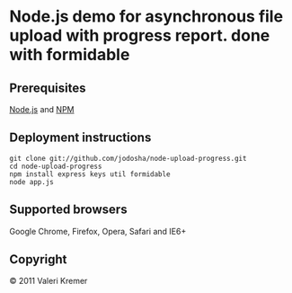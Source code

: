 # Node.js demo for asynchronous file upload with progress report. done with formidable

## Prerequisites
[Node.js](http://nodejs.org) and [NPM](http://npmjs.org)

## Deployment instructions

    git clone git://github.com/jodosha/node-upload-progress.git
    cd node-upload-progress
    npm install express keys util formidable
    node app.js

## Supported browsers
Google Chrome, Firefox, Opera, Safari and IE6+

## Copyright
&copy; 2011 Valeri Kremer